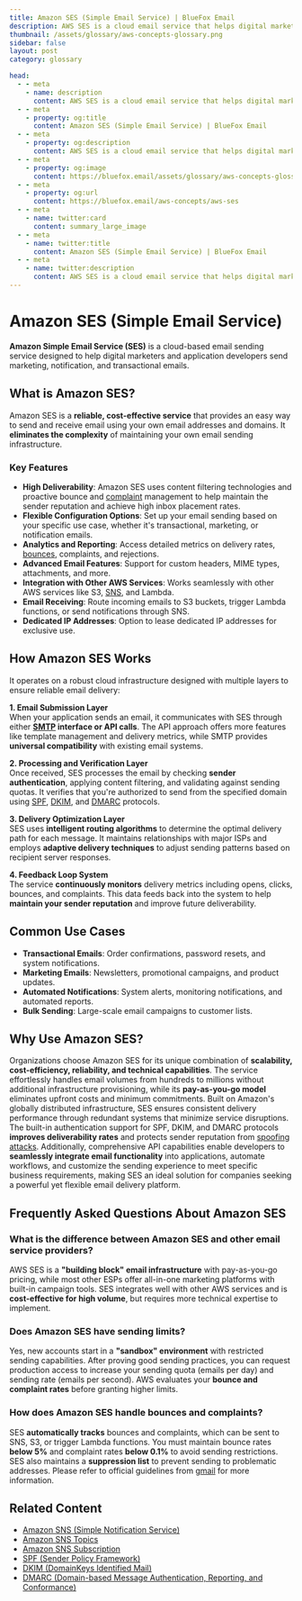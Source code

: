 ```yaml
---
title: Amazon SES (Simple Email Service) | BlueFox Email
description: AWS SES is a cloud email service that helps digital marketers and application developers send marketing, notification, and transactional emails.
thumbnail: /assets/glossary/aws-concepts-glossary.png
sidebar: false
layout: post
category: glossary

head:
  - - meta
    - name: description
      content: AWS SES is a cloud email service that helps digital marketers and application developers send marketing, notification, and transactional emails.
  - - meta
    - property: og:title
      content: Amazon SES (Simple Email Service) | BlueFox Email
  - - meta
    - property: og:description
      content: AWS SES is a cloud email service that helps digital marketers and application developers send marketing, notification, and transactional emails.
  - - meta
    - property: og:image
      content: https://bluefox.email/assets/glossary/aws-concepts-glossary.png
  - - meta
    - property: og:url
      content: https://bluefox.email/aws-concepts/aws-ses
  - - meta
    - name: twitter:card
      content: summary_large_image
  - - meta
    - name: twitter:title
      content: Amazon SES (Simple Email Service) | BlueFox Email
  - - meta
    - name: twitter:description
      content: AWS SES is a cloud email service that helps digital marketers and application developers send marketing, notification, and transactional emails.
---
```

<GlossaryNavigation />

# Amazon SES (Simple Email Service)

**Amazon Simple Email Service (SES)** is a cloud-based email sending service designed to help digital marketers and application developers send marketing, notification, and transactional emails.

## What is Amazon SES?

Amazon SES is a **reliable, cost-effective service** that provides an easy way to send and receive email using your own email addresses and domains. It **eliminates the complexity** of maintaining your own email sending infrastructure.

### Key Features

- **High Deliverability**: Amazon SES uses content filtering technologies and proactive bounce and [complaint](/email-sending-concepts/complaints.md) management to help maintain the sender reputation and achieve high inbox placement rates.
- **Flexible Configuration Options**: Set up your email sending based on your specific use case, whether it's transactional, marketing, or notification emails.
- **Analytics and Reporting**: Access detailed metrics on delivery rates, [bounces](/email-sending-concepts/bounces.md), complaints, and rejections.
- **Advanced Email Features**: Support for custom headers, MIME types, attachments, and more.
- **Integration with Other AWS Services**: Works seamlessly with other AWS services like S3, [SNS](/aws-concepts/aws-sns), and Lambda.
- **Email Receiving**: Route incoming emails to S3 buckets, trigger Lambda functions, or send notifications through SNS.
- **Dedicated IP Addresses**: Option to lease dedicated IP addresses for exclusive use.

## How Amazon SES Works

It operates on a robust cloud infrastructure designed with multiple layers to ensure reliable email delivery:

**1. Email Submission Layer**  
When your application sends an email, it communicates with SES through either **[SMTP](/email-sending-concepts/smtp) interface or API calls**. The API approach offers more features like template management and delivery metrics, while SMTP provides **universal compatibility** with existing email systems.

**2. Processing and Verification Layer**  
Once received, SES processes the email by checking **sender authentication**, applying content filtering, and validating against sending quotas. It verifies that you're authorized to send from the specified domain using [SPF](/email-sending-concepts/spf), [DKIM](/email-sending-concepts/dkim), and [DMARC](/email-sending-concepts/dmarc) protocols.

**3. Delivery Optimization Layer**  
SES uses **intelligent routing algorithms** to determine the optimal delivery path for each message. It maintains relationships with major ISPs and employs **adaptive delivery techniques** to adjust sending patterns based on recipient server responses.

**4. Feedback Loop System**  
The service **continuously monitors** delivery metrics including opens, clicks, bounces, and complaints. This data feeds back into the system to help **maintain your sender reputation** and improve future deliverability.

## Common Use Cases

- **Transactional Emails**: Order confirmations, password resets, and system notifications.
- **Marketing Emails**: Newsletters, promotional campaigns, and product updates.
- **Automated Notifications**: System alerts, monitoring notifications, and automated reports.
- **Bulk Sending**: Large-scale email campaigns to customer lists.

## Why Use Amazon SES?

Organizations choose Amazon SES for its unique combination of **scalability, cost-efficiency, reliability, and technical capabilities**. The service effortlessly handles email volumes from hundreds to millions without additional infrastructure provisioning, while its **pay-as-you-go model** eliminates upfront costs and minimum commitments. Built on Amazon's globally distributed infrastructure, SES ensures consistent delivery performance through redundant systems that minimize service disruptions. The built-in authentication support for SPF, DKIM, and DMARC protocols **improves deliverability rates** and protects sender reputation from [spoofing attacks](/email-sending-concepts/email-spoofing). Additionally, comprehensive API capabilities enable developers to **seamlessly integrate email functionality** into applications, automate workflows, and customize the sending experience to meet specific business requirements, making SES an ideal solution for companies seeking a powerful yet flexible email delivery platform.

## Frequently Asked Questions About Amazon SES

### What is the difference between Amazon SES and other email service providers?

AWS SES is a **"building block" email infrastructure** with pay-as-you-go pricing, while most other ESPs offer all-in-one marketing platforms with built-in campaign tools. SES integrates well with other AWS services and is **cost-effective for high volume**, but requires more technical expertise to implement.

### Does Amazon SES have sending limits?

Yes, new accounts start in a **"sandbox" environment** with restricted sending capabilities. After proving good sending practices, you can request production access to increase your sending quota (emails per day) and sending rate (emails per second). AWS evaluates your **bounce and complaint rates** before granting higher limits.

### How does Amazon SES handle bounces and complaints?

SES **automatically tracks** bounces and complaints, which can be sent to SNS, S3, or trigger Lambda functions. You must maintain bounce rates **below 5%** and complaint rates **below 0.1%** to avoid sending restrictions. SES also maintains a **suppression list** to prevent sending to problematic addresses. Please refer to official guidelines from [gmail](https://support.google.com/a/answer/81126?hl=en#zippy=) for more information.

## Related Content

- [Amazon SNS (Simple Notification Service)](/aws-concepts/aws-sns)
- [Amazon SNS Topics](/aws-concepts/aws-sns-topics)
- [Amazon SNS Subscription](/aws-concepts/aws-sns-subscription)
- [SPF (Sender Policy Framework)](/email-sending-concepts/spf)
- [DKIM (DomainKeys Identified Mail)](/email-sending-concepts/dkim)
- [DMARC (Domain-based Message Authentication, Reporting, and Conformance)](/email-sending-concepts/dmarc)

<GlossaryCTA />

